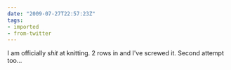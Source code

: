 ```yaml
---
date: "2009-07-27T22:57:23Z"
tags:
- imported
- from-twitter
---
```

I am officially *shit* at knitting. 2 rows in and I've screwed it. Second attempt too...

